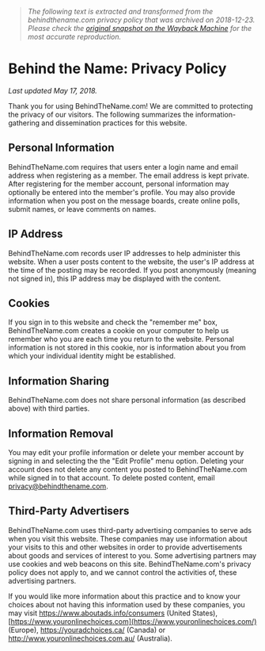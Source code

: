 > *The following text is extracted and transformed from the behindthename.com privacy policy that was archived on 2018-12-23. Please check the [original snapshot on the Wayback Machine](https://web.archive.org/web/20181223141823id_/http%3A//www.behindthename.com/info/privacy) for the most accurate reproduction.*

# Behind the Name: Privacy Policy

_Last updated May 17, 2018._

Thank you for using BehindTheName.com! We are committed to protecting the privacy of our visitors. The following summarizes the information-gathering and dissemination practices for this website.

## Personal Information

BehindTheName.com requires that users enter a login name and email address when registering as a member. The email address is kept private. After registering for the member account, personal information may optionally be entered into the member's profile. You may also provide information when you post on the message boards, create online polls, submit names, or leave comments on names.

## IP Address

BehindTheName.com records user IP addresses to help administer this website. When a user posts content to the website, the user's IP address at the time of the posting may be recorded. If you post anonymously (meaning not signed in), this IP address may be displayed with the content.

## Cookies

If you sign in to this website and check the "remember me" box, BehindTheName.com creates a cookie on your computer to help us remember who you are each time you return to the website. Personal information is not stored in this cookie, nor is information about you from which your individual identity might be established.

## Information Sharing

BehindTheName.com does not share personal information (as described above) with third parties.

## Information Removal

You may edit your profile information or delete your member account by signing in and selecting the the "Edit Profile" menu option. Deleting your account does not delete any content you posted to BehindTheName.com while signed in to that account. To delete posted content, email [privacy@behindthename.com](mailto:privacy@behindthename.com).

## Third-Party Advertisers

BehindTheName.com uses third-party advertising companies to serve ads when you visit this website. These companies may use information about your visits to this and other websites in order to provide advertisements about goods and services of interest to you. Some advertising partners may use cookies and web beacons on this site. BehindTheName.com's privacy policy does not apply to, and we cannot control the activities of, these advertising partners.

If you would like more information about this practice and to know your choices about not having this information used by these companies, you may visit <https://www.aboutads.info/consumers> (United States), [https://www.youronlinechoices.com](https://www.youronlinechoices.com/) (Europe), <https://youradchoices.ca/> (Canada) or <http://www.youronlinechoices.com.au/> (Australia).

